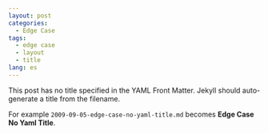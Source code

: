 ```yaml
---
layout: post
categories:
  - Edge Case
tags:
  - edge case
  - layout
  - title
lang: es
---
```


This post has no title specified in the YAML Front Matter. Jekyll should auto-generate a title from the filename.

For example `2009-09-05-edge-case-no-yaml-title.md` becomes **Edge Case No Yaml Title**.